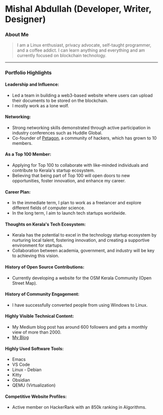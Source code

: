 # Mishal Abdullah (Developer, Writer, Designer)

### About Me

> I am a Linux enthusiast, privacy advocate, self-taught programmer, and a coffee addict.
> I can learn anything and everything and am currently focused on blockchain technology.
---

### Portfolio Highlights

#### Leadership and Influence:

- Led a team in building a web3-based website where users can upload their documents to be stored on the blockchain.
- I mostly work as a lone wolf.

#### Networking:

- Strong networking skills demonstrated through active participation in industry conferences such as Huddle Global.
- Co-founder of [Petagon](https://www.pentagon.com/group), a community of hackers, which has grown to 10 members.

#### As a Top 100 Member:

- Applying for Top 100 to collaborate with like-minded individuals and contribute to Kerala's startup ecosystem.
- Believing that being part of Top 100 will open doors to new opportunities, foster innovation, and enhance my career.

#### Career Plan:

- In the immediate term, I plan to work as a freelancer and explore different fields of computer science.
- In the long term, I aim to launch tech startups worldwide.

#### Thoughts on Kerala's Tech Ecosystem:

- Kerala has the potential to excel in the technology startup ecosystem by nurturing local talent, fostering innovation, and creating a supportive environment for startups.
- Collaboration between academia, government, and industry will be key to achieving this vision.

#### History of Open Source Contributions:

- Currently developing a website for the OSM Kerala Community (Open Street Map).

#### History of Community Engagement:

- I have successfully converted people from using Windows to Linux.

#### Highly Visible Technical Content:

- My Medium blog post has around 600 followers and gets a monthly view of more than 2000.
- [My Blog](https://medium.com/@prinux)

#### Highly Used Software Tools:

- Emacs
- VS Code
- Linux - Debian
- Kitty
- Obsidian
- QEMU (Virtualization)

#### Competitive Website Profiles:

- Active member on HackerRank with an 850k ranking in Algorithms.
